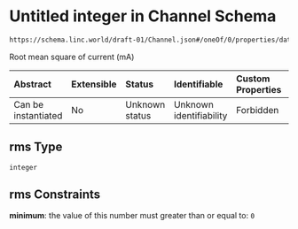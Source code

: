 # Untitled integer in Channel Schema

```txt
https://schema.linc.world/draft-01/Channel.json#/oneOf/0/properties/data/properties/current/properties/rms
```

Root mean square of current (mA)

| Abstract            | Extensible | Status         | Identifiable            | Custom Properties | Additional Properties | Access Restrictions | Defined In                                           |
| :------------------ | :--------- | :------------- | :---------------------- | :---------------- | :-------------------- | :------------------ | :--------------------------------------------------- |
| Can be instantiated | No         | Unknown status | Unknown identifiability | Forbidden         | Allowed               | none                | [Channel.json*](Channel.json "open original schema") |

## rms Type

`integer`

## rms Constraints

**minimum**: the value of this number must greater than or equal to: `0`
